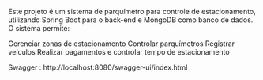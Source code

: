 Este projeto é um sistema de parquímetro para controle de estacionamento, utilizando Spring Boot para o back-end e MongoDB como banco de dados. O sistema permite:

Gerenciar zonas de estacionamento
Controlar parquímetros
Registrar veículos
Realizar pagamentos e controlar tempo de estacionamento

Swagger : http://localhost:8080/swagger-ui/index.html
